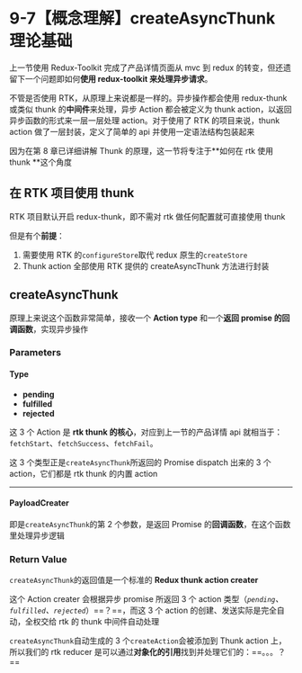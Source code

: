 # 9-7【概念理解】createAsyncThunk 理论基础

上一节使用 Redux-Toolkit 完成了产品详情页面从 mvc 到 redux 的转变，但还遗留下一个问题即如何**使用 redux-toolkit 来处理异步请求**。

不管是否使用 RTK，从原理上来说都是一样的。异步操作都会使用 redux-thunk 或类似 thunk 的**中间件**来处理，异步 Action 都会被定义为 thunk action，以返回异步函数的形式来一层一层处理 action。对于使用了 RTK 的项目来说，thunk action 做了一层封装，定义了简单的 api 并使用一定语法结构包装起来

因为在第 8 章已详细讲解 Thunk 的原理，这一节将专注于**如何在 rtk 使用 thunk **这个角度



## 在 RTK 项目使用 thunk

RTK 项目默认开启 redux-thunk，即不需对 rtk 做任何配置就可直接使用 thunk

但是有个**前提**：

1. 需要使用 RTK 的`configureStore`取代 redux 原生的`createStore`
2. Thunk action 全部使用 RTK 提供的 createAsyncThunk 方法进行封装



## createAsyncThunk

原理上来说这个函数非常简单，接收一个 **Action type** 和一个**返回 promise 的回调函数**，实现异步操作

### Parameters

#### Type

+ **pending**
+ **fulfilled**
+ **rejected**

这 3 个 Action 是 **rtk thunk 的核心**，对应到上一节的产品详情 api 就相当于：`fetchStart`、`fetchSuccess`、`fetchFail`。

这 3 个类型正是`createAsyncThunk`所返回的 Promise dispatch 出来的 3 个 action，它们都是 rtk thunk 的内置 action

<hr>

#### PayloadCreater

即是`createAsyncThunk`的第 2 个参数，是返回 Promise 的**回调函数**，在这个函数里处理异步逻辑



### Return Value

`createAsyncThunk`的返回值是一个标准的 **Redux thunk action creater**

这个 Action creater 会根据异步 promise 所返回 3 个 action 类型（*`pending`、`fulfilled`、`rejected`*）==？==，而这 3 个 action 的创建、发送实际是完全自动，全权交给 rtk 的 thunk 中间件自动处理

`createAsyncThunk`自动生成的 3 个`createAction`会被添加到 Thunk action 上，所以我们的 rtk reducer 是可以通过**对象化的引用**找到并处理它们的：==。。。？==

